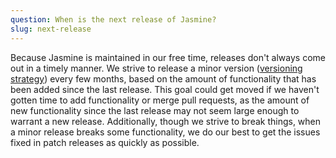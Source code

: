 ```yaml
---
question: When is the next release of Jasmine?
slug: next-release
---
```


Because Jasmine is maintained in our free time, releases don't always come out in a timely manner. We strive to release a minor version ([versioning strategy](#versions)) every few months, based on the amount of functionality that has been added since the last release. This goal could get moved if we haven't gotten time to add functionality or merge pull requests, as the amount of new functionality since the last release may not seem large enough to warrant a new release. Additionally, though we strive to break things, when a minor release breaks some functionality, we do our best to get the issues fixed in patch releases as quickly as possible.

